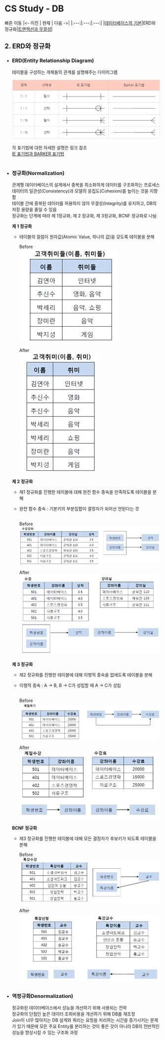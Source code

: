 # CS Study - DB

빠른 이동
|<- 이전 | 현재 | 다음 ->|
|:---:|:---:|:---:|
|[데이터베이스의 기본](./db-transaction-&-integrity.md)|ERD와 정규화|[트랜잭션과 무결성](./db-transaction-&-integrity.md)|

## 2. ERD와 정규화

- ### ERD(Entity Relationship Diagram)

  테이블을 구성하는 개체들의 관계를 설명해주는 다이어그램

  ![db_ie_barker](img/db_ie_barker.png)

  각 표기법에 대한 자세한 설명은 링크 참조  
  [IE 표기법과 BARKER 표기법](https://mjn5027.tistory.com/42)  
   <br/>

- ### 정규화(Normalization)

  관계형 데이터베이스의 설계에서 중복을 최소화하게 데이터를 구조화하는 프로세스  
  데이터의 일관성(Consistency)과 모델의 응집도(Cohesion)를 높이는 것을 지향 함  
  테이블 간에 중복된 데이터를 허용하지 않아 무결성(Integrity)를 유지하고, DB의 저장 용량을 줄일 수 있음  
  정규화는 단계에 따라 제 1정규화, 제 2 정규화, 제 3정규화, BCNF 정규화로 나뉨
  <br/>

  **제 1 정규화**

  - 테이블의 컬럼이 원자값(Atomic Value, 하나의 값)을 갖도록 테이블을 분해
    <br/>

    Before  
    ![db_normal_1NF_Before](img/db_normal_1NF_Before.png)

    After  
    ![db_normal_1NF_After](img/db_normal_1NF_After.png)

  **제 2 정규화**

  - 제1 정규화를 진행한 테이블에 대해 완전 함수 종속을 만족하도록 테이블을 분해
  - 완전 함수 종속 : 기본키의 부분집합이 결정자가 되어선 안된다는 것  
    <br/>

    Before  
    ![db_normal_2NF_Before](img/db_normal_2NF_Before.png)

    After  
    ![db_normal_2NF_After](img/db_normal_2NF_After.png)

  **제 3 정규화**

  - 제2 정규화를 진행한 테이블에 대해 이행적 종속을 없애도록 테이블을 분해
  - 이행적 종속 : A -> B, B -> C가 성립할 때 A -> C가 성립  
    <br/>

    Before  
    ![db_normal_3NF_Before](img/db_normal_3NF_Before.png)

    After  
    ![db_normal_3NF_After](img/db_normal_3NF_After.png)

  **BCNF 정규화**

  - 제3 정규화를 진행한 테이블에 대해 모든 결정자가 후보키가 되도록 테이블을 분해
    <br/>

    Before  
    ![db_normal_BCNF_Before](img/db_normal_BCNF_Before.png)

    After  
    ![db_normal_BCNF_After](img/db_normal_BCNF_After.png)

- ### 역정규화Denormalization)

  정규화된 데이터베이스에서 성능을 개선하기 위해 사용되는 전략  
  정규화의 단점인 높은 데이터 조회비용을 개선하기 위해 DB를 재조정  
  Join이 너무 많아지는 DB 설계와 쿼리는 요청을 처리하는 시간을 증가시키는 문제가 있기 때문에 모든 주요 Entity를 분리하는 것이 좋은 것이 아니라 DB의 전반적인 성능을 향상시킬 수 있는 구조화 과정  
  <br/>
